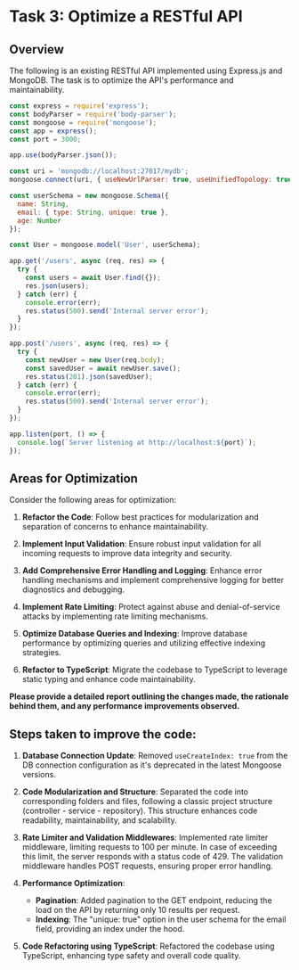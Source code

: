 # Task 3: Optimize a RESTful API

## Overview

The following is an existing RESTful API implemented using Express.js and MongoDB. The task is to optimize the API's performance and maintainability.

```javascript
const express = require('express');
const bodyParser = require('body-parser');
const mongoose = require('mongoose');
const app = express();
const port = 3000;

app.use(bodyParser.json());

const uri = 'mongodb://localhost:27017/mydb';
mongoose.connect(uri, { useNewUrlParser: true, useUnifiedTopology: true, useCreateIndex: true });

const userSchema = new mongoose.Schema({
  name: String,
  email: { type: String, unique: true },
  age: Number
});

const User = mongoose.model('User', userSchema);

app.get('/users', async (req, res) => {
  try {
    const users = await User.find({});
    res.json(users);
  } catch (err) {
    console.error(err);
    res.status(500).send('Internal server error');
  }
});

app.post('/users', async (req, res) => {
  try {
    const newUser = new User(req.body);
    const savedUser = await newUser.save();
    res.status(201).json(savedUser);
  } catch (err) {
    console.error(err);
    res.status(500).send('Internal server error');
  }
});

app.listen(port, () => {
  console.log(`Server listening at http://localhost:${port}`);
});
```

## Areas for Optimization

Consider the following areas for optimization:

1. **Refactor the Code**: Follow best practices for modularization and separation of concerns to enhance maintainability.

2. **Implement Input Validation**: Ensure robust input validation for all incoming requests to improve data integrity and security.

3. **Add Comprehensive Error Handling and Logging**: Enhance error handling mechanisms and implement comprehensive logging for better diagnostics and debugging.

4. **Implement Rate Limiting**: Protect against abuse and denial-of-service attacks by implementing rate limiting mechanisms.

5. **Optimize Database Queries and Indexing**: Improve database performance by optimizing queries and utilizing effective indexing strategies.

6. **Refactor to TypeScript**: Migrate the codebase to TypeScript to leverage static typing and enhance code maintainability.

**Please provide a detailed report outlining the changes made, the rationale behind them, and any performance improvements observed.**

## Steps taken to improve the code:

1. **Database Connection Update**: Removed `useCreateIndex: true` from the DB connection configuration as it's deprecated in the latest Mongoose versions.

2. **Code Modularization and Structure**: Separated the code into corresponding folders and files, following a classic project structure (controller - service - repository). This structure enhances code readability, maintainability, and scalability.

3. **Rate Limiter and Validation Middlewares**: Implemented rate limiter middleware, limiting requests to 100 per minute. In case of exceeding this limit, the server responds with a status code of 429. The validation middleware handles POST requests, ensuring proper error handling.

4. **Performance Optimization**:
    - **Pagination**: Added pagination to the GET endpoint, reducing the load on the API by returning only 10 results per request.
    - **Indexing**: The "unique: true" option in the user schema for the email field, providing an index under the hood.

5. **Code Refactoring using TypeScript**: Refactored the codebase using TypeScript, enhancing type safety and overall code quality.
